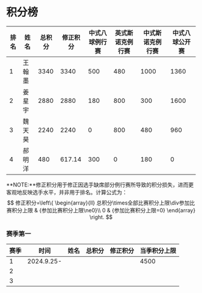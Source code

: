 # 积分榜

| 排名 | 姓名   | 总积分 | 修正积分 | 中式八球例行赛 | 英式斯诺克例行赛 | 中式斯诺克例行赛 | 中式八球公开赛 |
| ---- | ------ | ------ | -------- | -------------- | ---------------- | ---------------- | -------------- |
| 1    | 王翰墨 | 3340   | 3340     | 500            | 480              | 1000             | 1360           |
| 2    | 姜星宇 | 2880   | 2880     | 180            | 800              | 300              | 1600           |
| 3    | 魏天昊 | 2240   | 2240     | 0              | 800              | 480              | 960            |
| 4    | 郝明洋 | 480    | 617.14   | 300            | 0                | 180              | 0              |

**NOTE:**修正积分用于修正因选手缺席部分例行赛所导致的积分损失，进而更客观地反映选手水平，并非用于排名。计算公式为：
$$
修正积分=\left\{
\begin{array}{ll}
总积分\times全部比赛积分上限\div参加比赛积分上限 & {参加比赛积分上限\ne0}\\
0 & {参加比赛积分上限=0}
\end{array} 
\right.
$$

### 赛季第一

| 赛季 | 时间       | 姓名 | 总积分 | 修正积分 | 当季积分上限 |
| ---- | ---------- | ---- | ------ | -------- | ------------ |
| 1    | 2024.9.25- |      |        |          | 4500         |
| 2    |            |      |        |          |              |
| 3    |            |      |        |          |              |

